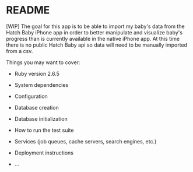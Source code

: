 # README

[WIP] The goal for this app is to be able to import my baby's data from the Hatch Baby iPhone app in order to better manipulate and visualize baby's progress than is currently available in the native iPhone app. At this time there is no public Hatch Baby api so data will need to be manually imported from a csv.

Things you may want to cover:

* Ruby version 2.6.5

* System dependencies

* Configuration

* Database creation

* Database initialization

* How to run the test suite

* Services (job queues, cache servers, search engines, etc.)

* Deployment instructions

* ...
